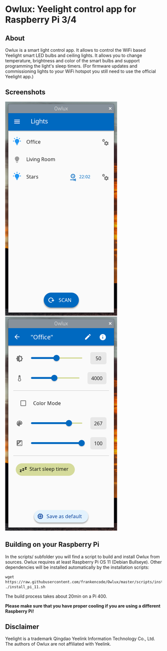 Owlux: Yeelight control app for Raspberry Pi 3/4
================================================

About
-----

Owlux is a smart light control app. It allows to control the WiFi based Yeelight smart LED
bulbs and ceiling lights. It allows you to change temperature, brightness and color of the
smart bulbs and support programming the light's sleep timers. (For firmware updates and
commissioning lights to your WiFi hotspot you still need to use the official Yeelight app.)

Screenshots
-----------

![Owlux on Bullseye 1](screenshots/2022-07-08-220154_360x687_scrot.png)
![Owlux on Bullseye 2](screenshots/2022-07-08-220201_360x687_scrot.png)

Building on your Raspberry Pi
-----------------------------

In the scripts/ subfolder you will find a script to build and install Owlux
from sources. Owlux requires at least Raspberry Pi OS 11 (Debian Bullseye).
Other dependencies will be installed automatically by the installation scripts:

```
wget https://raw.githubusercontent.com/frankencode/Owlux/master/scripts/install_pi_11.sh
./install_pi_11.sh
```

The build process takes about 20min on a Pi 400.

**Please make sure that you have proper cooling if you are using a different Raspberry Pi!**

Disclaimer
----------

Yeelight is a trademark Qingdao Yeelink Information Technology Co., Ltd.
The authors of Owlux are not affiliated with Yeelink.
